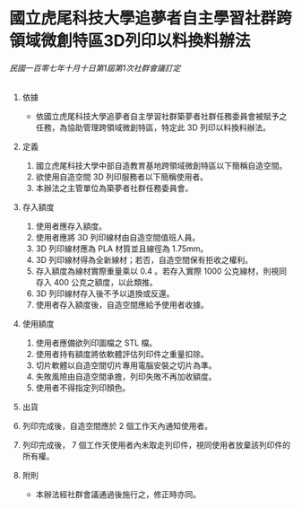# 國立虎尾科技大學追夢者自主學習社群跨領域微創特區3D列印以料換料辦法

###### 民國一百零七年十月十日第1屆第1次社群會議訂定

1. 依據
    - 依國立虎尾科技大學追夢者自主學習社群築夢者社群任務委員會被賦予之任務，為協助管理跨領域微創特區，特定此 3D 列印以料換料辦法。

2. 定義
    1. 國立虎尾科技大學中部自造教育基地跨領域微創特區以下簡稱自造空間。
    2. 欲使用自造空間 3D 列印服務者以下簡稱使用者。
    3. 本辦法之主管單位為築夢者社群任務委員會。

3. 存入額度
    1. 使用者應存入額度。
    2. 使用者應將 3D 列印線材由自造空間值班人員。
    3. 3D 列印線材應為 PLA 材質並且線徑為 1.75mm。
    4. 3D 列印線材得為全新線材；若否，自造空間保有拒收之權利。
    5. 存入額度為線材實際重量乘以 0.4 。若存入實際 1000 公克線材，則視同存入 400 公克之額度，以此類推。
    6. 3D 列印線材存入後不予以退換或反還。
    7. 使用者存入額度後，自造空間應給予使用者收據。

4. 使用額度
    1. 使用者應備欲列印圖檔之 STL 檔。
    2. 使用者持有額度將依軟體評估列印件之重量扣除。
    3. 切片軟體以自造空間切片專用電腦安裝之切片為準。
    5. 失敗風險由自造空間承擔，列印失敗不再加收額度。
    5. 使用者不得指定列印顏色。

5. 出貨
  1. 列印完成後，自造空間應於 2 個工作天內通知使用者。
  2. 列印完成後， 7 個工作天使用者內未取走列印件，視同使用者放棄該列印件的所有權。

6. 附則
    - 本辦法經社群會議通過後施行之，修正時亦同。